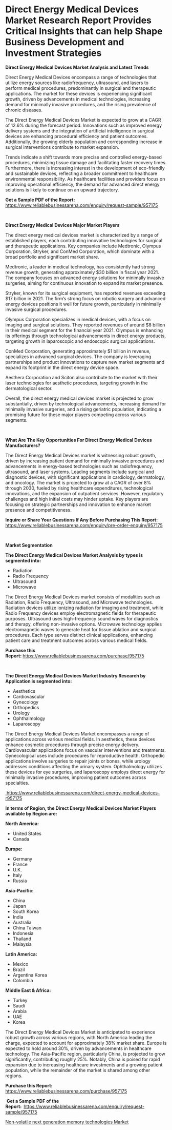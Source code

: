 <p><h1>Direct Energy Medical Devices Market Research Report Provides Critical Insights that can help Shape Business Development and Investment Strategies</h1></p><p><strong>Direct Energy Medical Devices Market Analysis and Latest Trends</strong></p>
<p><p>Direct Energy Medical Devices encompass a range of technologies that utilize energy sources like radiofrequency, ultrasound, and lasers to perform medical procedures, predominantly in surgical and therapeutic applications. The market for these devices is experiencing significant growth, driven by advancements in medical technologies, increasing demand for minimally invasive procedures, and the rising prevalence of chronic diseases.</p><p>The Direct Energy Medical Devices Market is expected to grow at a CAGR of 12.6% during the forecast period. Innovations such as improved energy delivery systems and the integration of artificial intelligence in surgical devices are enhancing procedural efficiency and patient outcomes. Additionally, the growing elderly population and corresponding increase in surgical interventions contribute to market expansion.</p><p>Trends indicate a shift towards more precise and controlled energy-based procedures, minimizing tissue damage and facilitating faster recovery times. Furthermore, there is increasing interest in the development of eco-friendly and sustainable devices, reflecting a broader commitment to healthcare environmental responsibility. As healthcare facilities and providers focus on improving operational efficiency, the demand for advanced direct energy solutions is likely to continue on an upward trajectory.</p></p>
<p><strong>Get a Sample PDF of the Report:&nbsp;</strong> <a href="https://www.reliablebusinessarena.com/enquiry/request-sample/957175?utm_campaign=3041&utm_medium=2&utm_source=Github&utm_content=ia&utm_term=21032025&utm_id=direct-energy-medical-devices">https://www.reliablebusinessarena.com/enquiry/request-sample/957175</a></p>
<p>&nbsp;</p>
<p><strong>Direct Energy Medical Devices Major Market Players</strong></p>
<p><p>The direct energy medical devices market is characterized by a range of established players, each contributing innovative technologies for surgical and therapeutic applications. Key companies include Medtronic, Olympus Corporation, Stryker, and ConMed Corporation, which dominate with a broad portfolio and significant market share.</p><p>Medtronic, a leader in medical technology, has consistently had strong revenue growth, generating approximately $30 billion in fiscal year 2021. The company focuses on advanced energy solutions for minimally invasive surgeries, aiming for continuous innovation to expand its market presence.</p><p>Stryker, known for its surgical equipment, has reported revenues exceeding $17 billion in 2021. The firm’s strong focus on robotic surgery and advanced energy devices positions it well for future growth, particularly in minimally invasive surgical procedures.</p><p>Olympus Corporation specializes in medical devices, with a focus on imaging and surgical solutions. They reported revenues of around $8 billion in their medical segment for the financial year 2021. Olympus is enhancing its offerings through technological advancements in direct energy products, targeting growth in laparoscopic and endoscopic surgical applications.</p><p>ConMed Corporation, generating approximately $1 billion in revenue, specializes in advanced surgical devices. The company is leveraging partnerships and product innovations to capture new market segments and expand its footprint in the direct energy device space.</p><p>Aesthera Corporation and Sciton also contribute to the market with their laser technologies for aesthetic procedures, targeting growth in the dermatological sector.</p><p>Overall, the direct energy medical devices market is projected to grow substantially, driven by technological advancements, increasing demand for minimally invasive surgeries, and a rising geriatric population, indicating a promising future for these major players competing across various segments.</p></p>
<p>&nbsp;</p>
<p><strong>What Are The Key Opportunities For Direct Energy Medical Devices Manufacturers?</strong></p>
<p><p>The Direct Energy Medical Devices market is witnessing robust growth, driven by increasing patient demand for minimally invasive procedures and advancements in energy-based technologies such as radiofrequency, ultrasound, and laser systems. Leading segments include surgical and diagnostic devices, with significant applications in cardiology, dermatology, and oncology. The market is projected to grow at a CAGR of over 8% through 2030, fueled by rising healthcare expenditures, technological innovations, and the expansion of outpatient services. However, regulatory challenges and high initial costs may hinder uptake. Key players are focusing on strategic partnerships and innovation to enhance market presence and competitiveness.</p></p>
<p><strong>Inquire or Share Your Questions If Any Before Purchasing This Report:</strong> <a href="https://www.reliablebusinessarena.com/enquiry/pre-order-enquiry/957175?utm_campaign=3041&utm_medium=2&utm_source=Github&utm_content=ia&utm_term=21032025&utm_id=direct-energy-medical-devices">https://www.reliablebusinessarena.com/enquiry/pre-order-enquiry/957175</a></p>
<p>&nbsp;</p>
<p><strong>Market Segmentation</strong></p>
<p><strong>The Direct Energy Medical Devices Market Analysis by types is segmented into:</strong></p>
<p><ul><li>Radiation</li><li>Radio Frequency</li><li>Ultrasound</li><li>Microwave</li></ul></p>
<p><p>The Direct Energy Medical Devices market consists of modalities such as Radiation, Radio Frequency, Ultrasound, and Microwave technologies. Radiation devices utilize ionizing radiation for imaging and treatment, while Radio Frequency devices employ electromagnetic fields for therapeutic purposes. Ultrasound uses high-frequency sound waves for diagnostics and therapy, offering non-invasive options. Microwave technology applies electromagnetic waves to generate heat for tissue ablation and surgical procedures. Each type serves distinct clinical applications, enhancing patient care and treatment outcomes across various medical fields.</p></p>
<p><strong>Purchase this Report:&nbsp;</strong><a href="https://www.reliablebusinessarena.com/purchase/957175?utm_campaign=3041&utm_medium=2&utm_source=Github&utm_content=ia&utm_term=21032025&utm_id=direct-energy-medical-devices">https://www.reliablebusinessarena.com/purchase/957175</a></p>
<p>&nbsp;</p>
<p><strong>The Direct Energy Medical Devices Market Industry Research by Application is segmented into:</strong></p>
<p><ul><li>Aesthetics</li><li>Cardiovascular</li><li>Gynecology</li><li>Orthopedics</li><li>Urology</li><li>Ophthalmology</li><li>Laparoscopy</li></ul></p>
<p><p>The Direct Energy Medical Devices Market encompasses a range of applications across various medical fields. In aesthetics, these devices enhance cosmetic procedures through precise energy delivery. Cardiovascular applications focus on vascular interventions and treatments. Gynecological uses include procedures for reproductive health. Orthopedic applications involve surgeries to repair joints or bones, while urology addresses conditions affecting the urinary system. Ophthalmology utilizes these devices for eye surgeries, and laparoscopy employs direct energy for minimally invasive procedures, improving patient outcomes across specialties.</p></p>
<p><a href="https://www.reliablebusinessarena.com/direct-energy-medical-devices-r957175?utm_campaign=3041&utm_medium=2&utm_source=Github&utm_content=ia&utm_term=21032025&utm_id=direct-energy-medical-devices">&nbsp;https://www.reliablebusinessarena.com/direct-energy-medical-devices-r957175</a></p>
<p><strong>In terms of Region, the Direct Energy Medical Devices Market Players available by Region are:</strong></p>
<p>
    <p> <strong> North America: </strong>
        <ul>
            <li>United States</li>
            <li>Canada</li>
        </ul>
        </p> 
    <p> <strong> Europe: </strong>
        <ul>
            <li>Germany</li>
            <li>France</li>
            <li>U.K.</li>
            <li>Italy</li>
            <li>Russia</li>
        </ul>
        </p> 
    <p> <strong> Asia-Pacific: </strong>
        <ul>
            <li>China</li>
            <li>Japan</li>
            <li>South Korea</li>
            <li>India</li>
            <li>Australia</li>
            <li>China Taiwan</li>
            <li>Indonesia</li>
            <li>Thailand</li>
            <li>Malaysia</li>
        </ul>
        </p> 
    <p> <strong> Latin America: </strong>
        <ul>
            <li>Mexico</li>
            <li>Brazil</li>
            <li>Argentina Korea</li>
            <li>Colombia</li>
        </ul>
        </p> 
    <p> <strong> Middle East & Africa: </strong>
        <ul>
            <li>Turkey</li>
            <li>Saudi</li>
            <li>Arabia</li>
            <li>UAE</li>
            <li>Korea</li>
        </ul>
    </p>
    </p>
<p><p>The Direct Energy Medical Devices Market is anticipated to experience robust growth across various regions, with North America leading the charge, expected to account for approximately 38% market share. Europe is expected to hold around 30%, driven by advancements in healthcare technology. The Asia-Pacific region, particularly China, is projected to grow significantly, contributing roughly 25%. Notably, China is poised for rapid expansion due to increasing healthcare investments and a growing patient population, while the remainder of the market is shared among other regions.</p></p>
<p><strong>Purchase this Report: </strong><a href="https://www.reliablebusinessarena.com/purchase/957175?utm_campaign=3041&utm_medium=2&utm_source=Github&utm_content=ia&utm_term=21032025&utm_id=direct-energy-medical-devices">https://www.reliablebusinessarena.com/purchase/957175</a></p>
<p>&nbsp;<strong>Get a Sample PDF of the Report:&nbsp;&nbsp;</strong><a href="https://www.reliablebusinessarena.com/enquiry/request-sample/957175?utm_campaign=3041&utm_medium=2&utm_source=Github&utm_content=ia&utm_term=21032025&utm_id=direct-energy-medical-devices">https://www.reliablebusinessarena.com/enquiry/request-sample/957175</a></p>
<p><strong></strong></p>
<p><p><a href="https://github.com/rianttegang/Market-Research-Report-List-1/blob/main/non-volatile-next-generation-memory-technologies-market.md?utm_campaign=3041&utm_medium=2&utm_source=Github&utm_content=ia&utm_term=21032025&utm_id=direct-energy-medical-devices">Non-volatile next generation memory technologies Market</a></p></p>